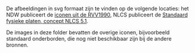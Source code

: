 De afbeeldingen in svg formaat zijn te vinden op de volgende locaties: het NDW publiceert de [iconen uit de RVV1990](https://github.com/ndwnu/qgis-verkeersborden-style), NLCS publiceert de [Standaard fysieke platen, concept NLCS 5.1](https://github.com/nl-digigo/NLCS/tree/main/symbolen/concept/5.1/svg).

De images in deze folder bevatten de overige iconen, bijvoorbeeld standaard onderborden, die nog niet beschikbaar zijn bij de andere bronnen.
